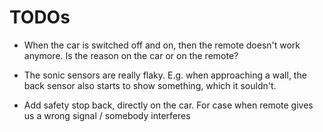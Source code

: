 # TODOs

- When the car is switched off and on, then the remote doesn't work anymore.
  Is the reason on the car or on the remote?
- The sonic sensors are really flaky.
  E.g. when approaching a wall, the back sensor also starts to show something, which it souldn't.

- Add safety stop back, directly on the car.
  For case when remote gives us a wrong signal / somebody interferes
